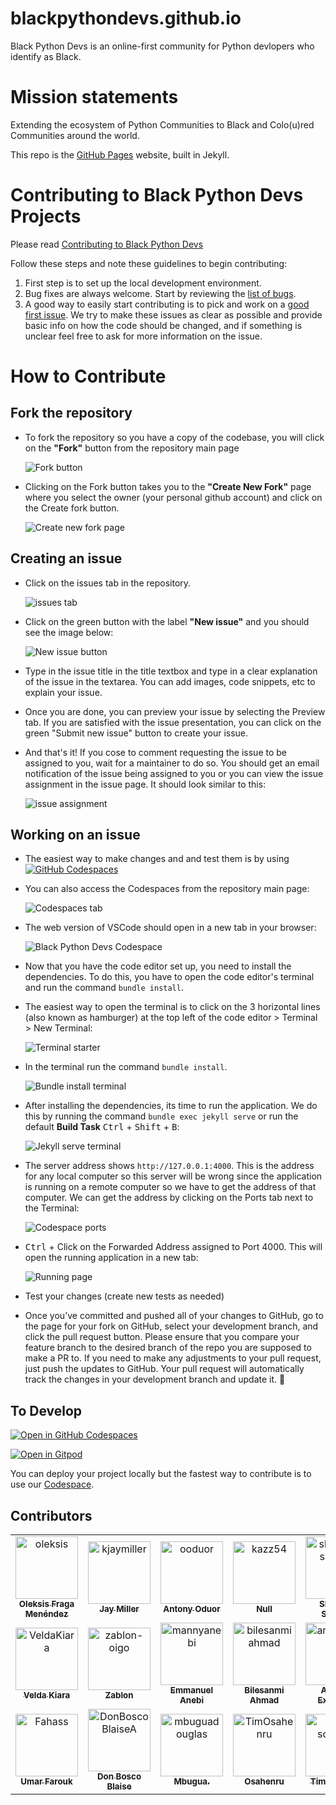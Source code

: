 # blackpythondevs.github.io

Black Python Devs is an online-first community for Python devlopers who identify as Black.

# Mission statements

Extending the ecosystem of Python Communities to Black and Colo(u)red Communities around the world.

This repo is the [GitHub Pages](https://pages.github.com/) website, built in Jekyll.

# Contributing to Black Python Devs Projects

Please read [Contributing to Black Python Devs](CONTRIBUTING.md)

Follow these steps and note these guidelines to begin contributing:

1. First step is to set up the local development environment.
1. Bug fixes are always welcome. Start by reviewing the [list of bugs](https://github.com/BlackPythonDevs/blackpythondevs.github.io/issues).
1. A good way to easily start contributing is to pick and work on a [good first issue](https://github.com/BlackPythonDevs/blackpythondevs.github.io/labels/good%20first%20issue). We try to make these issues as clear as possible and provide basic info on how the code should be changed, and if something is unclear feel free to ask for more information on the issue.

# How to Contribute

## Fork the repository

- To fork the repository so you have a copy of the codebase, you will click on the **"Fork"** button from the repository main page

  ![Fork button](/assets/images/fork_button_page.png)

- Clicking on the Fork button takes you to the **"Create New Fork"** page where you select the owner (your personal github account) and click on the Create fork button.

  ![Create new fork page](/assets/images/create_new_fork_page.png)

## Creating an issue

- Click on the issues tab in the repository.

  ![issues tab](/assets/images/issues_tab.png)

- Click on the green button with the label **"New issue"** and you should see the image below:

  ![New issue button](/assets/images/new_issue.png)

- Type in the issue title in the title textbox and type in a clear explanation of the issue in the textarea. You can add images, code snippets, etc to explain your issue.

- Once you are done, you can preview your issue by selecting the Preview tab. If you are satisfied with the issue presentation, you can click on the green "Submit new issue" button to create your issue.

- And that's it! If you cose to comment requesting the issue to be assigned to you, wait for a maintainer to do so. You should get an email notification of the issue being assigned to you or you can view the issue assignment in the issue page. It should look similar to this:

  ![issue assignment](/assets/images/issue_assignment.png)

## Working on an issue

- The easiest way to make changes and and test them is by using [![GitHub Codespaces](https://github.com/codespaces/badge.svg)](https://codespaces.new/BlackPythonDevs/blackpythondevs.github.io)

- You can also access the Codespaces from the repository main page:

  ![Codespaces tab](/assets/images/codespaces_tab.png)

- The web version of VSCode should open in a new tab in your browser:

  ![Black Python Devs Codespace](/assets/images/BlackPythonDevs_codespace.png)

- Now that you have the code editor set up, you need to install the dependencies. To do this, you have to open the code editor's terminal and run the command `bundle install`.

- The easiest way to open the terminal is to click on the 3 horizontal lines (also known as hamburger) at the top left of the code editor > Terminal > New Terminal:

  ![Terminal starter](/assets/images/terminal_starter3.png)

- In the terminal run the command `bundle install`.

  ![Bundle install terminal](/assets/images/bundle_install_terminal.png)

- After installing the dependencies, its time to run the application. We do this by running the command `bundle exec jekyll serve` or run the default **Build Task** <kbd>Ctrl</kbd> + <kbd>Shift</kbd> + <kbd>B</kbd>:

  ![Jekyll serve terminal](/assets/images/jekyll_serve_terminal.png)

- The server address shows `http://127.0.0.1:4000`. This is the address for any local computer so this server will be wrong since the application is running on a remote computer so we have to get the address of that computer. We can get the address by clicking on the Ports tab next to the Terminal:

  ![Codespace ports](/assets/images/codespace_ports2.png)

- <kbd>Ctrl</kbd> + Click on the Forwarded Address assigned to Port 4000. This will open the running application in a new tab:

  ![Running page](/assets/images/running_page.png)

- Test your changes (create new tests as needed)

- Once you’ve committed and pushed all of your changes to GitHub, go to the page for your fork on GitHub, select your development branch, and click the pull request button. Please ensure that you compare your feature branch to the desired branch of the repo you are supposed to make a PR to. If you need to make any adjustments to your pull request, just push the updates to GitHub. Your pull request will automatically track the changes in your development branch and update it. 🥳

## To Develop

[![Open in GitHub Codespaces](https://github.com/codespaces/badge.svg)](https://codespaces.new/BlackPythonDevs/blackpythondevs.github.io)

[![Open in Gitpod](https://gitpod.io/button/open-in-gitpod.svg)](https://gitpod.io/#https://github.com/BlackPythonDevs/blackpythondevs.github.io?folder=/workspace/blackpythondevs.github.io)

You can deploy your project locally but the fastest way to contribute is to use our [Codespace](https://github.com/features/codespaces/).

## Contributors

<!-- readme: collaborators,contributors -start -->
<table>
<tr>
    <td align="center">
        <a href="https://github.com/oleksis">
            <img src="https://avatars.githubusercontent.com/u/44526468?v=4" width="100;" alt="oleksis"/>
            <br />
            <sub><b>Oleksis Fraga Menéndez</b></sub>
        </a>
    </td>
    <td align="center">
        <a href="https://github.com/kjaymiller">
            <img src="https://avatars.githubusercontent.com/u/8632637?v=4" width="100;" alt="kjaymiller"/>
            <br />
            <sub><b>Jay Miller</b></sub>
        </a>
    </td>
    <td align="center">
        <a href="https://github.com/ooduor">
            <img src="https://avatars.githubusercontent.com/u/940630?v=4" width="100;" alt="ooduor"/>
            <br />
            <sub><b>Antony Oduor</b></sub>
        </a>
    </td>
    <td align="center">
        <a href="https://github.com/kazz54">
            <img src="https://avatars.githubusercontent.com/u/3674788?v=4" width="100;" alt="kazz54"/>
            <br />
            <sub><b>Null</b></sub>
        </a>
    </td>
    <td align="center">
        <a href="https://github.com/shaswat-satyam">
            <img src="https://avatars.githubusercontent.com/u/70892928?v=4" width="100;" alt="shaswat-satyam"/>
            <br />
            <sub><b>Shaswat Satyam</b></sub>
        </a>
    </td>
    <td align="center">
        <a href="https://github.com/dragid10">
            <img src="https://avatars.githubusercontent.com/u/4042877?v=4" width="100;" alt="dragid10"/>
            <br />
            <sub><b>Alex Oladele</b></sub>
        </a>
    </td></tr>
<tr>
    <td align="center">
        <a href="https://github.com/VeldaKiara">
            <img src="https://avatars.githubusercontent.com/u/32552296?v=4" width="100;" alt="VeldaKiara"/>
            <br />
            <sub><b>Velda Kiara</b></sub>
        </a>
    </td>
    <td align="center">
        <a href="https://github.com/zablon-oigo">
            <img src="https://avatars.githubusercontent.com/u/143833326?v=4" width="100;" alt="zablon-oigo"/>
            <br />
            <sub><b>Zablon</b></sub>
        </a>
    </td>
    <td align="center">
        <a href="https://github.com/mannyanebi">
            <img src="https://avatars.githubusercontent.com/u/25439000?v=4" width="100;" alt="mannyanebi"/>
            <br />
            <sub><b>Emmanuel Anebi</b></sub>
        </a>
    </td>
    <td align="center">
        <a href="https://github.com/bilesanmiahmad">
            <img src="https://avatars.githubusercontent.com/u/5029577?v=4" width="100;" alt="bilesanmiahmad"/>
            <br />
            <sub><b>Bilesanmi Ahmad</b></sub>
        </a>
    </td>
    <td align="center">
        <a href="https://github.com/anoexpected">
            <img src="https://avatars.githubusercontent.com/u/127868017?v=4" width="100;" alt="anoexpected"/>
            <br />
            <sub><b>Anotida Expected</b></sub>
        </a>
    </td>
    <td align="center">
        <a href="https://github.com/sandramsc">
            <img src="https://avatars.githubusercontent.com/u/19821445?v=4" width="100;" alt="sandramsc"/>
            <br />
            <sub><b>Sandra Ashipala</b></sub>
        </a>
    </td></tr>
<tr>
    <td align="center">
        <a href="https://github.com/Fahass">
            <img src="https://avatars.githubusercontent.com/u/120847330?v=4" width="100;" alt="Fahass"/>
            <br />
            <sub><b>Umar Farouk</b></sub>
        </a>
    </td>
    <td align="center">
        <a href="https://github.com/DonBoscoBlaiseA">
            <img src="https://avatars.githubusercontent.com/u/140850829?v=4" width="100;" alt="DonBoscoBlaiseA"/>
            <br />
            <sub><b>Don Bosco Blaise</b></sub>
        </a>
    </td>
    <td align="center">
        <a href="https://github.com/mbuguadouglas">
            <img src="https://avatars.githubusercontent.com/u/105845499?v=4" width="100;" alt="mbuguadouglas"/>
            <br />
            <sub><b>Mbugua.</b></sub>
        </a>
    </td>
    <td align="center">
        <a href="https://github.com/TimOsahenru">
            <img src="https://avatars.githubusercontent.com/u/93861430?v=4" width="100;" alt="TimOsahenru"/>
            <br />
            <sub><b>Osahenru</b></sub>
        </a>
    </td>
    <td align="center">
        <a href="https://github.com/tim-schilling">
            <img src="https://avatars.githubusercontent.com/u/1281215?v=4" width="100;" alt="tim-schilling"/>
            <br />
            <sub><b>Tim Schilling</b></sub>
        </a>
    </td>
    <td align="center">
        <a href="https://github.com/ankitgadling">
            <img src="https://avatars.githubusercontent.com/u/86833325?v=4" width="100;" alt="ankitgadling"/>
            <br />
            <sub><b>Null</b></sub>
        </a>
    </td></tr>
</table>
<!-- readme: collaborators,contributors -end -->
